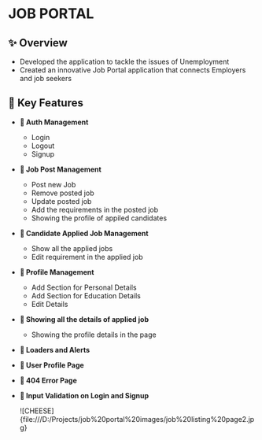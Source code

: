 # JOB PORTAL


## ✨ Overview

  - Developed the application to tackle the issues of Unemployment
  - Created an innovative Job Portal application that connects Employers and job seekers
    

## 🎇 Key Features

- **🔸 Auth Management**
  - Login
  - Logout
  - Signup

- **🔸 Job Post Management**
  - Post new Job
  - Remove posted job
  - Update posted job
  - Add the requirements in the posted job
  - Showing the profile of appiled candidates

- **🔸 Candidate Applied Job Management**
  - Show all the applied jobs
  - Edit requirement in the applied job
  
- **🔸 Profile Management**
  - Add Section for Personal Details
  - Add Section for Education Details
  - Edit Details

- **🔸 Showing all the details of applied job**
  - Showing the profile details in the page

- **🔸 Loaders and Alerts**
  
- **🔸 User Profile Page**

- **🔸 404 Error Page**

- **🔸 Input Validation on Login and Signup**

  ![CHEESE]{file:///D:/Projects/job%20portal%20images/job%20listing%20page2.jpg}

  
